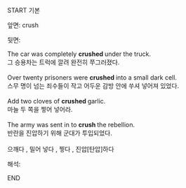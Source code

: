 START
기본

앞면:
crush


뒷면:
<div>The car was completely <b>crushed </b>under the truck. </div><div>그 승용차는 트럭에 깔려 완전히 쭈그러졌다.</div><div><br></div><div><div>Over twenty prisoners were <b>crushed </b>into a small dark cell. </div><div>스무 명이 넘는 죄수들이 작고 어두운 감방 안에 쑤셔 넣어져 있었다.</div></div><div><br></div><div><div>Add two cloves of <b>crushed </b>garlic. </div><div>마늘 두 쪽을 찧어 넣어라.</div></div><div><br></div><div><div>The army was sent in to <b>crush </b>the rebellion. </div><div><div>반란을 진압하기 위해 군대가 투입되었다.</div></div></div><div><br></div><div>으깨다 , 밀어 넣다 , 찧다 , 진압[탄압]하다</div>


해석:

END